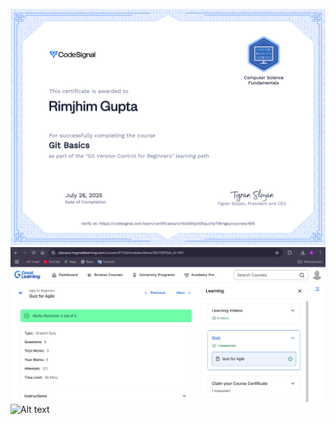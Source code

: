 ![Alt text](GIT/CodeSignal.png)
![Alt text](SDLC/agile-quiz-score.png)
![Alt text](GIT/simplelearncertificate.png)
